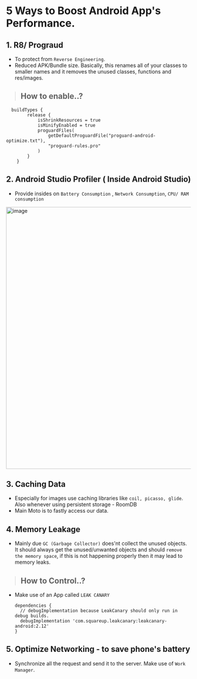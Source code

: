 # 5 Ways to Boost Android App's Performance.

## 1. R8/ Prograud
- To protect from `Reverse Engineering`.
- Reduced APK/Bundle size. Basically, this renames all of your classes to smaller names and it removes the unused classes, functions and res/images.

> ## How to enable..?

```
  buildTypes {
        release {
            isShrinkResources = true
            isMinifyEnabled = true
            proguardFiles(
                getDefaultProguardFile("proguard-android-optimize.txt"),
                "proguard-rules.pro"
            )
        }
    }
```

## 2.  Android Studio Profiler ( Inside Android Studio)

- Provide insides on ` Battery Consumption ` , ` Network Consumption `, ` CPU/ RAM consumption `

 <img width="713" alt="image" src="https://github.com/Brindha-m/Boost_Android_Performance/assets/72887609/fa486112-f399-4896-bf61-f5248acd0528">



## 3. Caching Data

- Especially for images use caching libraries like `coil, picasso, glide`. Also whenever using persistent storage - RoomDB
- Main Moto is to fastly access our data.

## 4. Memory Leakage

- Mainly due ` GC (Garbage Collector) ` does'nt collect the unused objects. It should always get the unused/unwanted objects and should ` remove the memory space `, if this is not happening properly then it may lead to memory leaks.

> ## How to Control..?

- Make use of an App called `LEAK CANARY`
  
  ```
  dependencies {
    // debugImplementation because LeakCanary should only run in debug builds.
    debugImplementation 'com.squareup.leakcanary:leakcanary-android:2.12'
  }

  ```

## 5. Optimize Networking - to save phone's battery

- Synchronize all the request and send it to the server. Make use of `Work Manager`.
